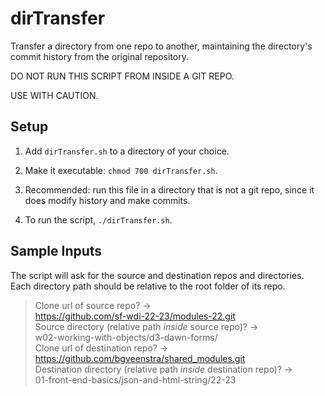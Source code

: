 # dirTransfer

Transfer a directory from one repo to another, maintaining the directory's commit history from the original repository.  

DO NOT RUN THIS SCRIPT FROM INSIDE A GIT REPO. 

USE WITH CAUTION. 


## Setup

1. Add `dirTransfer.sh` to a directory of your choice.

1. Make it executable: `chmod 700 dirTransfer.sh`.

1. Recommended: run this file in a directory that is not a git repo, since it does modify history and make commits. 

1. To run the script, `./dirTransfer.sh`.

## Sample Inputs

The script will ask for the source and destination repos and directories. Each directory path should be relative to the root folder of its repo. 

> Clone url of source repo? ->    
>	  https://github.com/sf-wdi-22-23/modules-22.git    
> Source directory (relative path *inside* source repo)? ->    
>   w02-working-with-objects/d3-dawn-forms/    
> Clone url of destination repo? ->     
>   https://github.com/bgveenstra/shared_modules.git    
> Destination directory (relative path *inside* destination repo)? ->     
>   01-front-end-basics/json-and-html-string/22-23    

